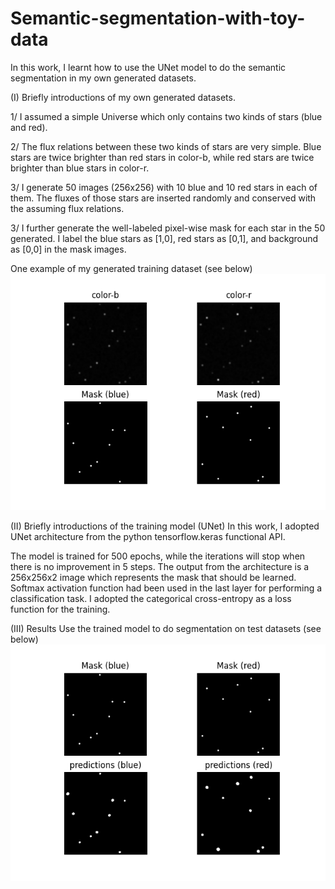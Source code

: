 # Semantic-segmentation-with-toy-data
In this work, I learnt how to use the UNet model to do the semantic segmentation in my own generated datasets. 

(I) Briefly introductions of my own generated datasets.

1/ I assumed a simple Universe which only contains two kinds of stars (blue and red). 

2/ The flux relations between these two kinds of stars are very simple. Blue stars are twice brighter than red stars in color-b, while red stars are twice brighter than blue stars in color-r. 

3/ I generate 50 images (256x256) with 10 blue and 10 red stars in each of them. The fluxes of those stars are inserted randomly and conserved with the assuming flux relations.

3/ I further generate the well-labeled pixel-wise mask for each star in the 50 generated. I label the blue stars as [1,0], red stars as [0,1], and background as [0,0] in the mask images. 

One example of my generated training dataset (see below)
![image](https://github.com/bobby891018/Semantic-segmentation-with-toy-data/blob/master/Figures/train.png)


(II) Briefly introductions of the training model (UNet)
In this work, I adopted UNet architecture from the python tensorflow.keras functional API. 

The model is trained for 500 epochs, while the iterations will stop when there is no improvement in 5 steps. The output from the architecture is a 256x256x2 image which represents the mask that should be learned. Softmax activation function had been used in the last layer for performing a classification task. I adopted the categorical cross-entropy as a loss function for the training.

(III) Results
Use the trained model to do segmentation on test datasets (see below)
![image](https://github.com/bobby891018/Semantic-segmentation-with-toy-data/blob/master/Figures/results.png)
